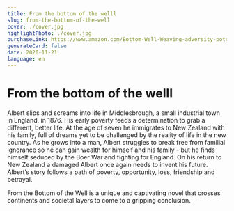 ```yaml
---
title: From the bottom of the welll
slug: from-the-bottom-of-the-well
cover: ./cover.jpg
highlightPhoto: ./cover.jpg
purchaseLink: https://www.amazon.com/Bottom-Well-Weaving-adversity-potential-ebook/dp/B084WZCPRT/ref=mp_s_a_1_1?dchild=1&keywords=from%20the%20bottom%20of%20the%20well%20carr&qid=1619138545&sr=8-1
generateCard: false
date: 2020-11-21
language: en
---
```


# From the bottom of the welll
Albert slips and screams into life in Middlesbrough, a small industrial town in England, in 1876. His
early poverty feeds a determination to grab a different, better life. At the age of seven he
immigrates to New Zealand with his family, full of dreams yet to be challenged by the reality of life in
the new country. As he grows into a man, Albert struggles to break free from familial ignorance so
he can gain wealth for himself and his family - but he finds himself seduced by the Boer War and
fighting for England. On his return to New Zealand a damaged Albert once again needs to invent his
future.
Albert’s story follows a path of poverty, opportunity, loss, friendship and betrayal.


From the Bottom of the Well is a unique and captivating novel that crosses continents and societal
layers to come to a gripping conclusion.


